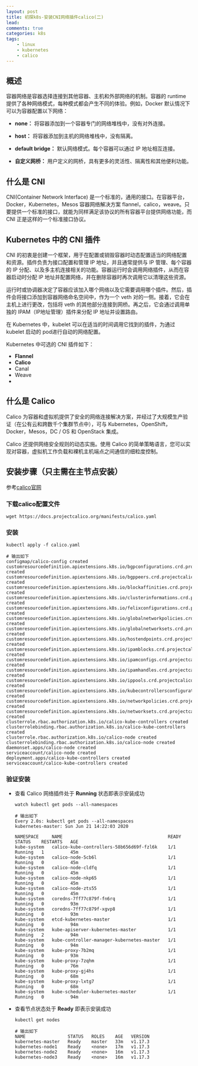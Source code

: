 ```yaml
---
layout: post
title: 初探k8s-安装CNI网络插件calico(二)
lead: 
comments: true
categories: k8s
tags:
    - linux
    - kubernetes
    - calico
---
```

## 概述

容器网络是容器选择连接到其他容器、主机和外部网络的机制。容器的 runtime 提供了各种网络模式，每种模式都会产生不同的体验。例如，Docker 默认情况下可以为容器配置以下网络：

- **none：** 将容器添加到一个容器专门的网络堆栈中，没有对外连接。

- **host：** 将容器添加到主机的网络堆栈中，没有隔离。

- **default bridge：** 默认网络模式。每个容器可以通过 IP 地址相互连接。

- **自定义网桥：** 用户定义的网桥，具有更多的灵活性、隔离性和其他便利功能。
<!-- more -->
  

## 什么是 CNI

CNI(Container Network Interface) 是一个标准的，通用的接口。在容器平台，Docker，Kubernetes，Mesos 容器网络解决方案 flannel，calico，weave。只要提供一个标准的接口，就能为同样满足该协议的所有容器平台提供网络功能，而 CNI 正是这样的一个标准接口协议。



## Kubernetes 中的 CNI 插件

CNI 的初衷是创建一个框架，用于在配置或销毁容器时动态配置适当的网络配置和资源。插件负责为接口配置和管理 IP 地址，并且通常提供与 IP 管理、每个容器的 IP 分配、以及多主机连接相关的功能。容器运行时会调用网络插件，从而在容器启动时分配 IP 地址并配置网络，并在删除容器时再次调用它以清理这些资源。

运行时或协调器决定了容器应该加入哪个网络以及它需要调用哪个插件。然后，插件会将接口添加到容器网络命名空间中，作为一个 veth 对的一侧。接着，它会在主机上进行更改，包括将 veth 的其他部分连接到网桥。再之后，它会通过调用单独的 IPAM（IP地址管理）插件来分配 IP 地址并设置路由。

在 Kubernetes 中，kubelet 可以在适当的时间调用它找到的插件，为通过 kubelet 启动的 pod进行自动的网络配置。

Kubernetes 中可选的 CNI 插件如下：

- **Flannel**
- **Calico**
- Canal
- Weave
- 

## 什么是 Calico

Calico 为容器和虚拟机提供了安全的网络连接解决方案，并经过了大规模生产验证（在公有云和跨数千个集群节点中），可与 Kubernetes，OpenShift，Docker，Mesos，DC / OS 和 OpenStack 集成。

Calico 还提供网络安全规则的动态实施。使用 Calico 的简单策略语言，您可以实现对容器，虚拟机工作负载和裸机主机端点之间通信的细粒度控制。



## 安装步骤（只主需在主节点安装）

参考[calico官网](https://docs.projectcalico.org/getting-started/kubernetes/quickstart)

### 下载calico配置文件

```shell
wget https://docs.projectcalico.org/manifests/calico.yaml
```



### 安装

```shell
kubectl apply -f calico.yaml

# 输出如下
configmap/calico-config created
customresourcedefinition.apiextensions.k8s.io/bgpconfigurations.crd.projectcalico.org created
customresourcedefinition.apiextensions.k8s.io/bgppeers.crd.projectcalico.org created
customresourcedefinition.apiextensions.k8s.io/blockaffinities.crd.projectcalico.org created
customresourcedefinition.apiextensions.k8s.io/clusterinformations.crd.projectcalico.org created
customresourcedefinition.apiextensions.k8s.io/felixconfigurations.crd.projectcalico.org created
customresourcedefinition.apiextensions.k8s.io/globalnetworkpolicies.crd.projectcalico.org created
customresourcedefinition.apiextensions.k8s.io/globalnetworksets.crd.projectcalico.org created
customresourcedefinition.apiextensions.k8s.io/hostendpoints.crd.projectcalico.org created
customresourcedefinition.apiextensions.k8s.io/ipamblocks.crd.projectcalico.org created
customresourcedefinition.apiextensions.k8s.io/ipamconfigs.crd.projectcalico.org created
customresourcedefinition.apiextensions.k8s.io/ipamhandles.crd.projectcalico.org created
customresourcedefinition.apiextensions.k8s.io/ippools.crd.projectcalico.org created
customresourcedefinition.apiextensions.k8s.io/kubecontrollersconfigurations.crd.projectcalico.org created
customresourcedefinition.apiextensions.k8s.io/networkpolicies.crd.projectcalico.org created
customresourcedefinition.apiextensions.k8s.io/networksets.crd.projectcalico.org created
clusterrole.rbac.authorization.k8s.io/calico-kube-controllers created
clusterrolebinding.rbac.authorization.k8s.io/calico-kube-controllers created
clusterrole.rbac.authorization.k8s.io/calico-node created
clusterrolebinding.rbac.authorization.k8s.io/calico-node created
daemonset.apps/calico-node created
serviceaccount/calico-node created
deployment.apps/calico-kube-controllers created
serviceaccount/calico-kube-controllers created
```



### 验证安装

- 查看 Calico 网络插件处于 **Running** 状态即表示安装成功

  ```shell
  watch kubectl get pods --all-namespaces
  
  # 输出如下
  Every 2.0s: kubectl get pods --all-namespaces                                                                         kubernetes-master: Sun Jun 21 14:22:03 2020
  
  NAMESPACE     NAME                                        READY   STATUS    RESTARTS   AGE
  kube-system   calico-kube-controllers-58b656d69f-fzl6k    1/1     Running   1          45m
  kube-system   calico-node-5cb6l                           1/1     Running   0          45m
  kube-system   calico-node-cldfq                           1/1     Running   0          45m
  kube-system   calico-node-nkp65                           1/1     Running   0          45m
  kube-system   calico-node-zts55                           1/1     Running   0          45m
  kube-system   coredns-7ff77c879f-fn6rq                    1/1     Running   0          93m
  kube-system   coredns-7ff77c879f-xgvp8                    1/1     Running   0          93m
  kube-system   etcd-kubernetes-master                      1/1     Running   0          94m
  kube-system   kube-apiserver-kubernetes-master            1/1     Running   2          94m
  kube-system   kube-controller-manager-kubernetes-master   1/1     Running   0          94m
  kube-system   kube-proxy-7b2mq                            1/1     Running   0          93m
  kube-system   kube-proxy-7zqhm                            1/1     Running   0          76m
  kube-system   kube-proxy-gj4hs                            1/1     Running   0          68m
  kube-system   kube-proxy-lxtg7                            1/1     Running   0          68m
  kube-system   kube-scheduler-kubernetes-master            1/1     Running   0          94m
  ```

  

- 查看节点状态处于 **Ready** 即表示安装成功

  ```shell
  kubectl get nodes
  
  # 输出如下
  NAME                STATUS   ROLES    AGE   VERSION
  kubernetes-master   Ready    master   33m   v1.17.3
  kubernetes-node1    Ready    <none>   17m   v1.17.3
  kubernetes-node2    Ready    <none>   16m   v1.17.3
  kubernetes-node3    Ready    <none>   16m   v1.17.3
  ```
